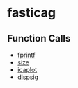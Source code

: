 # fasticag

## Function Calls
- [fprintf](EMG_removing/util/FastICA_25/fprintf.md)
- [size](EMG_removing/util/FastICA_25/size.md)
- [icaplot](icaplot.md)
- [dispsig](dispsig.md)
